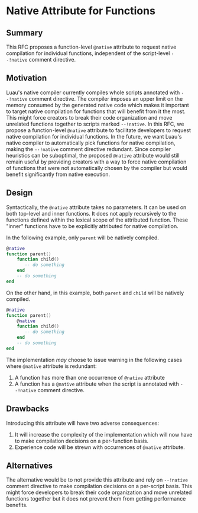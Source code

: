 # Native Attribute for Functions

## Summary

This RFC proposes a function-level `@native` attribute to request native compilation for individual functions, independent of the script-level `--!native` comment directive.

## Motivation

Luau's native compiler currently compiles whole scripts annotated with `--!native` comment directive. The compiler imposes an upper limit on the memory consumed by the generated native code which makes it important to target native compilation for functions that will benefit from it the most. This might force creators to break their code organization and move unrelated functions together to scripts marked `--!native`. In this RFC, we propose a function-level `@native` attribute to facilitate developers to request native compilation for individual functions. In the future, we want Luau's native compiler to automatically pick functions for native compilation, making the `--!native` comment directive redundant. Since compiler heuristics can be suboptimal, the proposed `@native` attribute would still remain useful by providing creators with a way to force native compilation of functions that were not automatically chosen by the compiler but would benefit significantly from native execution.

## Design

Syntactically, the `@native` attribute takes no parameters. It can be used on both top-level and inner functions. It does not apply recursively to the functions defined within the lexical scope of the attributed function. These "inner" functions have to be explicitly attributed for native compilation.

In the following example, only `parent` will be natively compiled.

```lua
@native
function parent()
    function child()
       -- do something
    end
    -- do something
end
```

On the other hand, in this example, both `parent` and `child` will be natively compiled.

```lua
@native
function parent()
    @native
    function child()
       -- do something
    end
    -- do something
end
```

The implementation _may_ choose to issue warning in the following cases where `@native` attribute is redundant:

1. A function has more than one occurrence of `@native` attribute
2. A function has a `@native` attribute when the script is annotated with `--!native` comment directive.

## Drawbacks

Introducing this attribute will have two adverse consequences:

1. It will increase the complexity of the implementation which will now have to make compilation decisions on a per-function basis.
2. Experience code will be strewn with occurrences of `@native` attribute.

## Alternatives

The alternative would be to not provide this attribute and rely on `--!native` comment directive to make compilation decisions on a per-script basis. This might force developers to break their code organization and move unrelated functions together but it does not prevent them from getting performance benefits.
